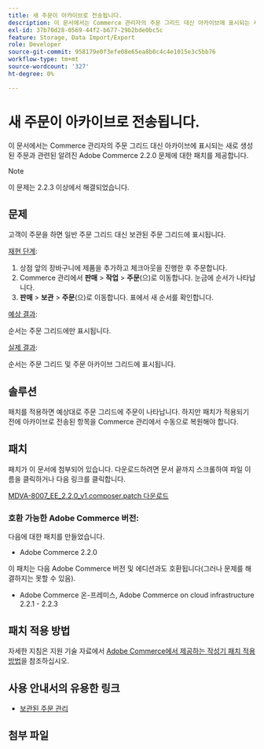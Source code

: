 ```yaml
---
title: 새 주문이 아카이브로 전송됩니다.
description: 이 문서에서는 Commerce 관리자의 주문 그리드 대신 아카이브에 표시되는 새로 생성된 주문과 관련된 알려진 Adobe Commerce 2.2.0 문제에 대한 패치를 제공합니다.
exl-id: 37b70d28-0569-44f2-b677-29b2bde0bc5c
feature: Storage, Data Import/Export
role: Developer
source-git-commit: 958179e0f3efe08e65ea8b0c4c4e1015e3c5bb76
workflow-type: tm+mt
source-wordcount: '327'
ht-degree: 0%

---
```


# 새 주문이 아카이브로 전송됩니다.

이 문서에서는 Commerce 관리자의 주문 그리드 대신 아카이브에 표시되는 새로 생성된 주문과 관련된 알려진 Adobe Commerce 2.2.0 문제에 대한 패치를 제공합니다.

>[!NOTE]
>
>이 문제는 2.2.3 이상에서 해결되었습니다.

## 문제

고객이 주문을 하면 일반 주문 그리드 대신 보관된 주문 그리드에 표시됩니다.

<u>재현 단계</u>:

1. 상점 앞의 장바구니에 제품을 추가하고 체크아웃을 진행한 후 주문합니다.
1. Commerce 관리에서 **판매** > **작업** > **주문**(으)로 이동합니다. 눈금에 순서가 나타납니다.
1. **판매** > **보관** > **주문**(으)로 이동합니다. 표에서 새 순서를 확인합니다.

<u>예상 결과</u>:

순서는 주문 그리드에만 표시됩니다.

<u>실제 결과</u>:

순서는 주문 그리드 및 주문 아카이브 그리드에 표시됩니다.

## 솔루션

패치를 적용하면 예상대로 주문 그리드에 주문이 나타납니다. 하지만 패치가 적용되기 전에 아카이브로 전송된 항목을 Commerce 관리에서 수동으로 복원해야 합니다.

## 패치

패치가 이 문서에 첨부되어 있습니다. 다운로드하려면 문서 끝까지 스크롤하여 파일 이름을 클릭하거나 다음 링크를 클릭합니다.

[MDVA-8007\_EE\_2.2.0\_v1.composer.patch 다운로드](assets/MDVA-8007_EE_2.2.0_v1.composer.patch.zip)

### 호환 가능한 Adobe Commerce 버전:

다음에 대한 패치를 만들었습니다.

* Adobe Commerce 2.2.0

이 패치는 다음 Adobe Commerce 버전 및 에디션과도 호환됩니다(그러나 문제를 해결하지는 못할 수 있음).

* Adobe Commerce 온-프레미스, Adobe Commerce on cloud infrastructure 2.2.1 - 2.2.3

## 패치 적용 방법

자세한 지침은 지원 기술 자료에서 [Adobe Commerce에서 제공하는 작성기 패치 적용 방법](/help/how-to/general/how-to-apply-a-composer-patch-provided-by-magento.md)을 참조하십시오.

## 사용 안내서의 유용한 링크

* [보관된 주문 관리](https://docs.magento.com/user-guide/sales/order-archive.html)

## 첨부 파일
